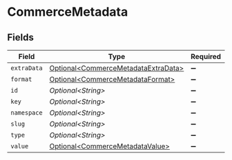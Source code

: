 # CommerceMetadata


## Fields

| Field                                                                                    | Type                                                                                     | Required                                                                                 | Description                                                                              |
| ---------------------------------------------------------------------------------------- | ---------------------------------------------------------------------------------------- | ---------------------------------------------------------------------------------------- | ---------------------------------------------------------------------------------------- |
| `extraData`                                                                              | [Optional\<CommerceMetadataExtraData>](../../models/shared/CommerceMetadataExtraData.md) | :heavy_minus_sign:                                                                       | N/A                                                                                      |
| `format`                                                                                 | [Optional\<CommerceMetadataFormat>](../../models/shared/CommerceMetadataFormat.md)       | :heavy_minus_sign:                                                                       | N/A                                                                                      |
| `id`                                                                                     | *Optional\<String>*                                                                      | :heavy_minus_sign:                                                                       | N/A                                                                                      |
| `key`                                                                                    | *Optional\<String>*                                                                      | :heavy_minus_sign:                                                                       | N/A                                                                                      |
| `namespace`                                                                              | *Optional\<String>*                                                                      | :heavy_minus_sign:                                                                       | N/A                                                                                      |
| `slug`                                                                                   | *Optional\<String>*                                                                      | :heavy_minus_sign:                                                                       | N/A                                                                                      |
| `type`                                                                                   | *Optional\<String>*                                                                      | :heavy_minus_sign:                                                                       | N/A                                                                                      |
| `value`                                                                                  | [Optional\<CommerceMetadataValue>](../../models/shared/CommerceMetadataValue.md)         | :heavy_minus_sign:                                                                       | N/A                                                                                      |